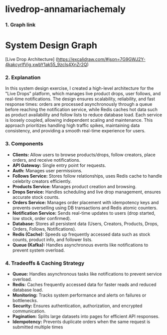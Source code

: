 # livedrop-annamariachemaly

### 1. Graph link
# System Design Graph
[Live Drop Architecture] (https://excalidraw.com/#json=7G9GWJ2Y-4kakcyrlfVig,xwbY1ak55_9zcIs4XnZr2Q)

### 2. Explanation
In this system design exercise, I created a high-level architecture for the "Live Drops" platform, which manages live product drops, user follows, and real-time notifications. The design ensures scalability, reliability, and fast response times: orders are processed asynchronously through a queue before reaching the notification service, while Redis caches hot data such as product availability and follow lists to reduce database load. Each service is loosely coupled, allowing independent scaling and maintenance. This approach prioritizes handling high traffic spikes, maintaining data consistency, and providing a smooth real-time experience for users.

### 3. Components
- **Clients:** Allow users to browse products/drops, follow creators, place orders, and receive notifications.
- **API Gateway:** Single entry point for requests.
- **Auth:** Manages user permissions.
- **Follows Service:** Stores follow relationships, uses Redis cache to handle celebrity creators efficiently.
- **Products Service:** Manages product creation and browsing.
- **Drops Service:** Handles scheduling and live drop management, ensures accurate stock counts.
- **Orders Service:** Manages order placement with idempotency keys and prevents overselling using DB transactions and Redis atomic counters.
- **Notification Service:** Sends real-time updates to users (drop started, low stock, order confirmed).
- **Database:** Stores all persistent data (Users, Creators, Products, Drops, Orders, Follows, Notifications).
- **Redis (Cache):** Speeds up frequently accessed data such as stock counts, product info, and follower lists.
- **Queue (Kafka):** Handles asynchronous events like notifications to prevent system overload.

### 4. Tradeoffs & Caching Strategy
-	**Queue:** Handles asynchronous tasks like notifications to prevent service overload.
-	**Redis:** Caches frequently accessed data for faster reads and reduced database load.
-	**Monitoring:** Tracks system performance and alerts on failures or bottlenecks.
-	**Security:** Ensures authentication, authorization, and encrypted communication.
-	**Pagination:** Splits large datasets into pages for efficient API responses.
-	**Idempotency:** Prevents duplicate orders when the same request is submitted multiple times

